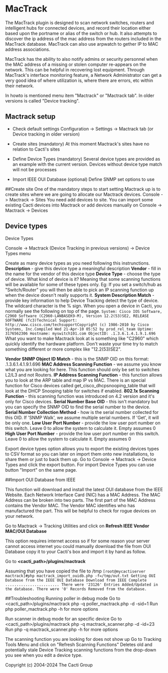 # MacTrack

The MacTrack plugin is designed to scan network switches, routers and intelligent 
hubs for connected devices, and record their location either based upon the portname
or alias of the switch or hub. It also attempts to discover the ip address of the mac 
address from the routers included in the MacTrack database. MacTrack can also 
use arpwatch to gether IP to MAC address associations.

MacTrack has the ability to also notify admins or security personnel when the MAC 
address of a missing or stolen computer re-appears on the network. This can be helpful
in recovering lost equipment. Through MacTrack's interface monitoring feature, 
a Network Administrator can get a very good idea of where utilization is,
where there are errors, etc within their network.

In howto is mentioned menu item "Mactrack" or "Mactrack tab". In older versions 
is called "Device tracking".

## Mactrack setup

- Check default settings
  Configuration -> Settings -> Mactrack tab (or Device tracking in older version)

- Create sites (mandatory)
  At this moment Mactrack's sites have no relation to Cacti's sites

- Define Device Types (mandatory)
  Several device types are provided as an example with the current version. 
  Devices without device type match will not be processes

- Import IEEE OUI Database (optional)
  Define SNMP set options to use


##Create site
One of the mandatory steps to start setting Mactrack up is to create sites 
where we are going to allocate our Mactrack devices.
Console -> Mactrack -> Sites
You need add devices to site. You can import some existing Cacti devices into 
Mactrack or add devices manually on Console -> Mactrack -> Devices



## Device types
Device Types

Console -> Mactrack (Device Tracking in previous versions) -> Device Types menu

Create as many device types as you need following this instrunctions. 
**Description** - give this device type a meaningful description
**Vendor** - fill in the name for the vendor of this device type
**Device Type** - choose the type of device. What kind of device is it? Meaning that 
some scanning functions will be available for some of these types only. 
Eg: If you set a switch/hub as "Switch/Router" you will then be able to pick 
an IP scanning function up when the device doesn't really supports it.
**System Description Match**  - provide key information to help Device 
Tracking detect the type of device. The wildcard character is the % sign.
  When you open a device in Cacti, you normally see the following on top of the page.
  ``
  System: Cisco IOS Software, C2960 Software (C2960-LANBASEK9-M), Version 12.2(53)SE2, RELEASE SOFTWARE (fc3)Technical Support: http://www.cisco.com/techsupportCopyright (c) 1986-2010 by Cisco Systems, Inc.Compiled Wed 21-Apr-10 05:52 by prod_rel_team
  Uptime: 3176562306
  Hostname: myswitch101.com
  ObjectID: .1.3.6.1.4.1.9.1.696
  ``
  What you want to make Mactrack look at is something like "C2960" which quickly identify 
  the hardware platform. Don't waste your time try to match something different 
  or more complex like "12.2(53)SE2".

**Vendor SNMP Object ID Match** - this is the SNMP OID on this format: .1.3.6.1.4.1.9.1.696
**MAC Address Scanning Function** - we assume you know what you are looking for here. This function should only be set to switches L2/L3 and not Routers.
**IP Address Scanning Function** - this function allows you to look at the ARP table and map IP vs MAC. There is an special function for Cisco devices called get_cisco_dhcpsnooping_table that will look at the DHCP Snooping table for switches if enabled.
**802.1x Scanning Function** - this scanning function was introduced on 4.2 version and it's only for Cisco devices.
**Serial Number Base OID** - this isn't mandatory but you can specify the SNMP OID to find the serial number to the device.
**Serial Number Collection Method** - how is the serial number collected for this OID. If 'SNMP Walk', we assume multiple serial numbers. If 'Get', it will be only one.
**Low User Port Number** - provide the low user port number on this switch. Leave 0 to allow the system to calculate it. Empty assumes 0
**High User Port Number** - provide the low user port number on this switch. Leave 0 to allow the system to calculate it. Empty assumes 0

Export device types option allows you to export the existing devices types 
to CSV format so you can later on import them onto new installations, 
to share them or just to back them up.
Go to Console -> Mactrack -> Device Types and click the export button.
For import Device Types you can use button "Import" on the same page.


##Import OUI Database from IEEE

This function will download and install the latest OUI database from the 
IEEE Website. Each Network Interface Card (NIC) has a MAC Address. 
The MAC Address can be broken into two parts. The first part of the MAC Address 
contains the Vendor MAC. The Vendor MAC identifies who has manufactured the part. 
This will be helpful to check for rogue devices on your network.

Go to Mactrack -> Tracking Utilities and click on **Refresh IEEE Vendor MAC/OUI Database**

This option requires internet access so if for some reason your server cannot 
access internet you could manually download the file from OUI Database copy it 
to your Cacti's box and import it by hand as follow.

Go to **<cacti_path>/plugins/mactrack**

Assuming that you have copied the file to /tmp
``
[root@mycactiserver mactrack]#php mactrack_import_ouidb.php -f=/tmp/out.txt
Getting OUI Database from the IEEE
OUI Database Download from IEEE Complete
........................
There were '23126' Entries Added/Updated in the database.
There were '0' Records Removed from the database.
``

##Troubleshooting
Running poller in debug mode
  Go to <cacti_path>/plugins/mactrack
  php -q poller_mactrack.php -d -sid=1
  Run php poller_mactrack.php -h for more options

Run scanner in debug mode for an specific device
  Go to <cacti_path>/plugins/mactrack
  php -q mactrack_scanner.php -d -id=23
  Run php -q mactrack_scanner.php -h for more options

The scanning function you are looking for does not show up
  Go to Tracking Tools Menu and click on "Refresh Scanning Functions"
  Deletes old and potentially stale Device Tracking scanning functions 
  from the drop-down you see when you edit a device type.



Copyright (c) 2004-2024 The Cacti Group
